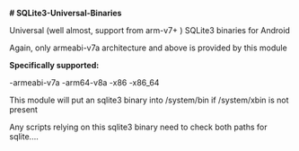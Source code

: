 **# SQLite3-Universal-Binaries**

Universal (well almost, support from arm-v7+ ) SQLite3 binaries for Android

Again, only armeabi-v7a architecture and above is provided by this module

**Specifically supported:**

-armeabi-v7a
-arm64-v8a
-x86
-x86_64


This module will put an sqlite3 binary into /system/bin if /system/xbin is not present

Any scripts relying on this sqlite3 binary need to check both paths for sqlite....


